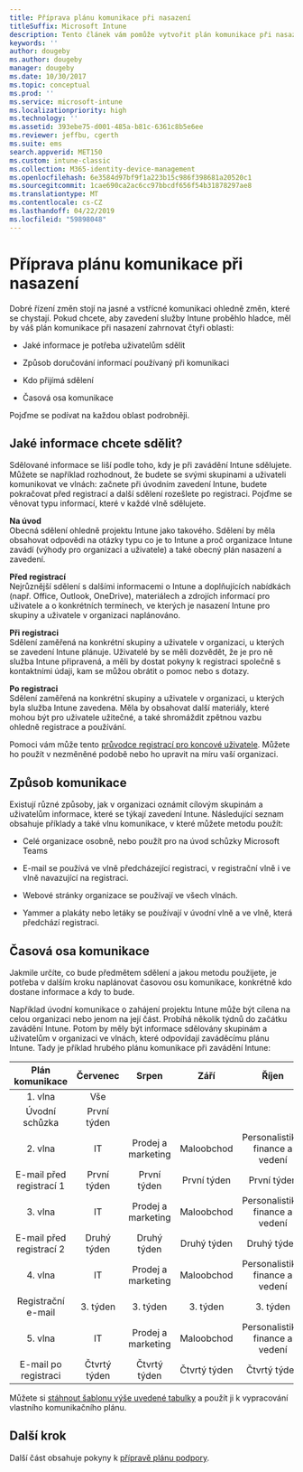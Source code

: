 ```yaml
---
title: Příprava plánu komunikace při nasazení
titleSuffix: Microsoft Intune
description: Tento článek vám pomůže vytvořit plán komunikace při nasazení služby Microsoft Intune.
keywords: ''
author: dougeby
ms.author: dougeby
manager: dougeby
ms.date: 10/30/2017
ms.topic: conceptual
ms.prod: ''
ms.service: microsoft-intune
ms.localizationpriority: high
ms.technology: ''
ms.assetid: 393ebe75-d001-485a-b81c-6361c8b5e6ee
ms.reviewer: jeffbu, cgerth
ms.suite: ems
search.appverid: MET150
ms.custom: intune-classic
ms.collection: M365-identity-device-management
ms.openlocfilehash: 6e3584d97bf9f1a223b15c986f398681a20520c1
ms.sourcegitcommit: 1cae690ca2ac6cc97bbcdf656f54b31878297ae8
ms.translationtype: MT
ms.contentlocale: cs-CZ
ms.lasthandoff: 04/22/2019
ms.locfileid: "59898048"
---
```

# <a name="develop-a-rollout-communication-plan"></a>Příprava plánu komunikace při nasazení

Dobré řízení změn stojí na jasné a vstřícné komunikaci ohledně změn, které se chystají. Pokud chcete, aby zavedení služby Intune proběhlo hladce, měl by váš plán komunikace při nasazení zahrnovat čtyři oblasti:

-   Jaké informace je potřeba uživatelům sdělit

-   Způsob doručování informací používaný při komunikaci

-   Kdo přijímá sdělení

-   Časová osa komunikace

Pojďme se podívat na každou oblast podrobněji.

## <a name="what-needs-to-be-communicated"></a>Jaké informace chcete sdělit?

Sdělované informace se liší podle toho, kdy je při zavádění Intune sdělujete. Můžete se například rozhodnout, že budete se svými skupinami a uživateli komunikovat ve vlnách: začnete při úvodním zavedení Intune, budete pokračovat před registrací a další sdělení rozešlete po registraci. Pojďme se věnovat typu informací, které v každé vlně sdělujete.

**Na úvod** <br/>Obecná sdělení ohledně projektu Intune jako takového. Sdělení by měla obsahovat odpovědi na otázky typu co je to Intune a proč organizace Intune zavádí (výhody pro organizaci a uživatele) a také obecný plán nasazení a zavedení.

**Před registrací**<br/> Nejrůznější sdělení s dalšími informacemi o Intune a doplňujících nabídkách (např. Office, Outlook, OneDrive), materiálech a zdrojích informací pro uživatele a o konkrétních termínech, ve kterých je nasazení Intune pro skupiny a uživatele v organizaci naplánováno.

**Při registraci**<br/> Sdělení zaměřená na konkrétní skupiny a uživatele v organizaci, u kterých se zavedení Intune plánuje. Uživatelé by se měli dozvědět, že je pro ně služba Intune připravená, a měli by dostat pokyny k registraci společně s kontaktními údaji, kam se můžou obrátit o pomoc nebo s dotazy.

**Po registraci**<br/> Sdělení zaměřená na konkrétní skupiny a uživatele v organizaci, u kterých byla služba Intune zavedena. Měla by obsahovat další materiály, které mohou být pro uživatele užitečné, a také shromáždit zpětnou vazbu ohledně registrace a používání.

Pomoci vám může tento [průvodce registrací pro koncové uživatele](https://gallery.technet.microsoft.com/Intune-End-User-Enrollment-3a0c9b0c?WT.mc_id=Blog_Intune_General_PCIT). Můžete ho použít v nezměněné podobě nebo ho upravit na míru vaší organizaci.

## <a name="communication-delivery-methods"></a>Způsob komunikace

Existují různé způsoby, jak v organizaci oznámit cílovým skupinám a uživatelům informace, které se týkají zavedení Intune. Následující seznam obsahuje příklady a také vlnu komunikace, v které můžete metodu použít:

-   Celé organizace osobně, nebo použít pro na úvod schůzky Microsoft Teams

-   E-mail se používá ve vlně předcházející registraci, v registrační vlně i ve vlně navazující na registraci.

-   Webové stránky organizace se používají ve všech vlnách.

-   Yammer a plakáty nebo letáky se používají v úvodní vlně a ve vlně, která předchází registraci.

## <a name="communications-timeline"></a>Časová osa komunikace

Jakmile určíte, co bude předmětem sdělení a jakou metodu použijete, je potřeba v dalším kroku naplánovat časovou osu komunikace, konkrétně kdo dostane informace a kdy to bude.

Například úvodní komunikace o zahájení projektu Intune může být cílena na celou organizaci nebo jenom na její část. Probíhá několik týdnů do začátku zavádění Intune. Potom by měly být informace sdělovány skupinám a uživatelům v organizaci ve vlnách, které odpovídají zaváděcímu plánu Intune. Tady je příklad hrubého plánu komunikace při zavádění Intune:

  | **Plán komunikace** | **Červenec** | **Srpen** | **Září** | **Říjen** |
|:---:|:---:|:---:|:---:|:---:|
| 1. vlna  | Vše |  |  |  |                                                         
| Úvodní schůzka | První týden |  |  |  |                                                         
| 2. vlna | IT | Prodej a marketing | Maloobchod | Personalistika, finance a vedení |
| E-mail před registrací 1 | První týden | První týden | První týden | První týden |
| 3. vlna | IT | Prodej a marketing | Maloobchod | Personalistika, finance a vedení |
| E-mail před registrací 2 | Druhý týden | Druhý týden | Druhý týden | Druhý týden |
| 4. vlna | IT | Prodej a marketing | Maloobchod | Personalistika, finance a vedení |
| Registrační e-mail | 3. týden | 3. týden | 3. týden | 3. týden |
| 5. vlna | IT | Prodej a marketing | Maloobchod | Personalistika, finance a vedení |
| E-mail po registraci | Čtvrtý týden | Čtvrtý týden | Čtvrtý týden | Čtvrtý týden |

Můžete si [stáhnout šablonu výše uvedené tabulky](https://gallery.technet.microsoft.com/Intune-deployment-planning-fae156c2?redir=0) a použít ji k vypracování vlastního komunikačního plánu.

## <a name="next-step"></a>Další krok

Další část obsahuje pokyny k [přípravě plánu podpory](planning-guide-support-plan.md).
